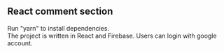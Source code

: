 ## React comment section

Run "yarn" to install dependencies.</br>
The project is written in React and Firebase. Users can login with google account.

